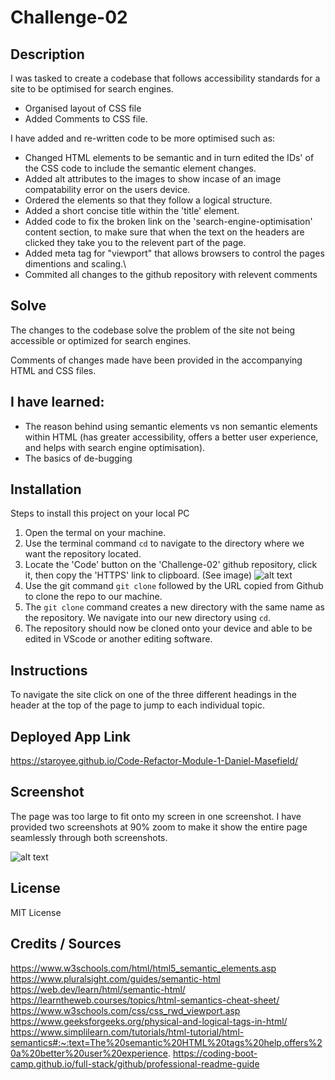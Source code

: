 # Challenge-02

## Description
I was tasked to create a codebase that follows accessibility standards
for a site to be optimised for search engines.

* Organised layout of CSS file
* Added Comments to CSS file.

I have added and re-written code to be more optimised such as:

* Changed HTML elements to be semantic and in turn edited the IDs' of the CSS code to include the semantic element changes.
* Added alt attributes to the images to show incase of an image compatability error on the users device.
* Ordered the elements so that they follow a logical structure.
* Added a short concise title within the 'title' element.
* Added code to fix the broken link on the 'search-engine-optimisation' content section, to make sure that when the text on the headers are clicked they take you to the relevent part of the page.
* Added meta tag for "viewport" that allows browsers to control the pages dimentions and scaling.\
* Commited all changes to the github repository with relevent comments

## Solve
The changes to the codebase solve the problem of the site not being accessible or optimized for search engines.

 Comments of changes made have been provided in the accompanying HTML and CSS files.

## I have learned:
* The reason behind using semantic elements vs non semantic elements within HTML
(has greater accessibility, offers a better user experience, and helps with search engine optimisation).
* The basics of de-bugging 

## Installation
Steps to install this project on your local PC
1. Open the termal on your machine.
2. Use the terminal command `cd` to navigate to the directory where we want the repository located.
3. Locate the 'Code' button on the 'Challenge-02' github repository, click it, then copy the 'HTTPS' link to clipboard. (See image)
![alt text](assets/images/Github-repository.JPG)
4. Use the git command `git clone` followed by the URL copied from Github to clone the repo to our machine.
5. The `git clone` command creates a new directory with the same name as the repository. We navigate into our new directory using `cd`.
6. The repository should now be cloned onto your device and able to be edited in VScode or another editing software.

## Instructions

To navigate the site click on one of the three different headings in the header at the top of the page to jump to each individual topic.

## Deployed App Link
https://staroyee.github.io/Code-Refactor-Module-1-Daniel-Masefield/

## Screenshot
The page was too large to fit onto my screen in one screenshot. I have provided two screenshots at 90% zoom to make it show the entire page seamlessly through both screenshots.

![alt text](assets/images/Site-image.JPG)


## License
MIT License

## Credits / Sources
https://www.w3schools.com/html/html5_semantic_elements.asp
https://www.pluralsight.com/guides/semantic-html
https://web.dev/learn/html/semantic-html/
https://learntheweb.courses/topics/html-semantics-cheat-sheet/
https://www.w3schools.com/css/css_rwd_viewport.asp
https://www.geeksforgeeks.org/physical-and-logical-tags-in-html/
https://www.simplilearn.com/tutorials/html-tutorial/html-semantics#:~:text=The%20semantic%20HTML%20tags%20help,offers%20a%20better%20user%20experience.
https://coding-boot-camp.github.io/full-stack/github/professional-readme-guide
